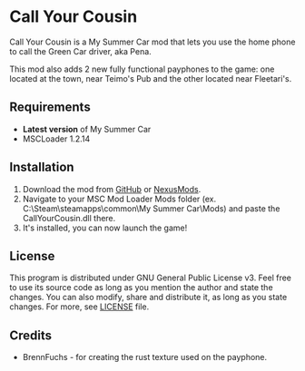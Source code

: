 # Call Your Cousin

Call Your Cousin is a My Summer Car mod that lets you use the home phone to call the Green Car driver, aka Pena.

This mod also adds 2 new fully functional payphones to the game: one located at the town, near Teimo's Pub and the other located near Fleetari's.

## Requirements

- **Latest version** of My Summer Car
- MSCLoader 1.2.14

## Installation

1. Download the mod from [GitHub](https://github.com/tiagomarked/CallYourCousin/releases) or [NexusMods](https://www.nexusmods.com/mysummercar/mods/203/).
2. Navigate to your MSC Mod Loader Mods folder (ex. C:\Steam\steamapps\common\My Summer Car\Mods) and paste the CallYourCousin.dll there.
3. It's installed, you can now launch the game!

## License

This program is distributed under GNU General Public License v3. Feel free to use its source code as long as you mention the author and state the changes. You can also modify, share and distribute it, as long as you state changes. For more, see [LICENSE](LICENSE.txt) file.

## Credits
 - BrennFuchs - for creating the rust texture used on the payphone.
